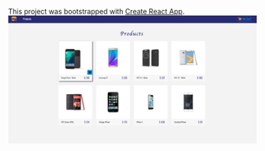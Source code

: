 This project was bootstrapped with [Create React App](https://github.com/facebook/create-react-app).
![Landing page screen shot](public/img/ScreenShot.jpg)
